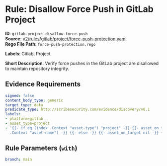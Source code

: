 # Rule: Disallow Force Push in GitLab Project

**ID**: `gitlab-project-disallow-force-push`  
**Source**: [v2/rules/gitlab/project/force-push-protection.yaml](scribe-public/sample-policies.git/v2/rules/gitlab/project/force-push-protection.yaml)  
**Rego File Path**: `force-push-protection.rego`  

**Labels**: Gitlab, Project

**Short Description**: Verify force pushes in the GitLab project are disallowed to maintain repository integrity.

## Evidence Requirements

```yaml
signed: false
content_body_type: generic
target_type: data
predicate_type: http://scribesecurity.com/evidence/discovery/v0.1
labels:
- platform=gitlab
- asset_type=project
- '{{- if eq (index .Context "asset-type") "project" -}} {{- asset_on_target (index
  .Context "asset-name") -}} {{- else -}} {{- asset_on_target nil -}} {{- end -}}'
```
## Rule Parameters (`with`)

```yaml
branch: main
```
